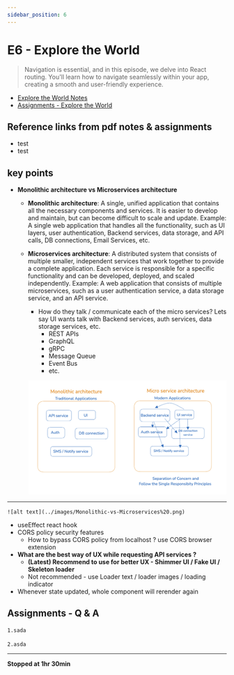 ```yaml
---
sidebar_position: 6
---
```


# E6 - Explore the World

> Navigation is essential, and in this episode, we delve into React routing. You'll learn how to navigate seamlessly within your app, creating a smooth and user-friendly experience.

- [Explore the World Notes](https://github.com/pravn27/reactjs-tech-doc/blob/master/docs/reactjs-course-tutorials/namaste-reactjs-course/readerDoc/E6-Explore-the-World/E6-Explore-the-World.pdf)
- [Assignments - Explore the World](https://github.com/pravn27/reactjs-tech-doc/blob/master/docs/reactjs-course-tutorials/namaste-reactjs-course/readerDoc/E6-Explore-the-World/Assignments-ExploreWorld.pdf)

## Reference links from pdf notes & assignments

- test
- test

## key points

- **Monolithic architecture vs Microservices architecture**

  - **Monolithic architecture**: A single, unified application that contains all the necessary components and services. It is easier to develop and maintain, but can become difficult to scale and update.
    Example: A single web application that handles all the functionality, such as UI layers, user authentication, Backend services, data storage, and API calls, DB connections, Email Services, etc.
  - **Microservices architecture**: A distributed system that consists of multiple smaller, independent services that work together to provide a complete application. Each service is responsible for a specific functionality and can be developed, deployed, and scaled independently.
    Example: A web application that consists of multiple microservices, such as a user authentication service, a data storage service, and an API service.

    - How do they talk / communicate each of the micro services? Lets say UI wants talk with Backend services, auth services, data storage services, etc.
      - REST APIs
      - GraphQL
      - gRPC
      - Message Queue
      - Event Bus
      - etc.

    ![alt text](../images/MonolithicVSMicroService.png)

---

    ![alt text](../images/Monolithic-vs-Microservices%20.png)

- useEffect react hook
- CORS policy security features
  - How to bypass CORS policy from localhost ? use CORS browser extension
- **What are the best way of UX while requesting API services ?**
  - **(Latest) Recommend to use for better UX - Shimmer UI / Fake UI / Skeleton loader**
  - Not recommended - use Loader text / loader images / loading indicator
- Whenever state updated, whole component will rerender again

## Assignments - Q & A

    1.sada

    2.asda

---

**Stopped at 1hr 30min**
